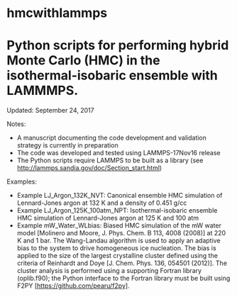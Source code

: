 # hmcwithlammps

# Python scripts for performing hybrid Monte Carlo (HMC) in the isothermal-isobaric ensemble with LAMMMPS.  

Updated: September 24, 2017

Notes:
- A manuscript documenting the code development and validation strategy is currently in preparation
- The code was developed and tested using LAMMPS-17Nov16 release  
- The Python scripts require LAMMPS to be built as a library (see http://lammps.sandia.gov/doc/Section_start.html)

Examples:
- Example LJ_Argon_132K_NVT:  Canonical ensemble HMC simulation of Lennard-Jones argon at 132 K and a density of 0.451 g/cc
- Example LJ_Argon_125K_100atm_NPT: Isothermal-isobaric ensemble HMC simulation of Lennard-Jones argon at 125 K and 100 atm 
- Example mW_Water_WLbias:  Biased HMC simulation of the mW water model [Molinero and Moore, J. Phys. Chem. B 113, 4008 (2008)] at 220 K and 1 bar.  The Wang-Landau algorithm is used to apply an adaptive bias to the system to drive homogeneous ice nucleation.  The bias is applied to the size of the largest crystalline cluster defined using the criteria of Reinhardt and Doye [J. Chem. Phys. 136, 054501 (2012)]. The cluster analysis is performed using a supporting Fortran library (oplib.f90); the Python interface to the Fortran library must be built using F2PY [https://github.com/pearu/f2py]. 

